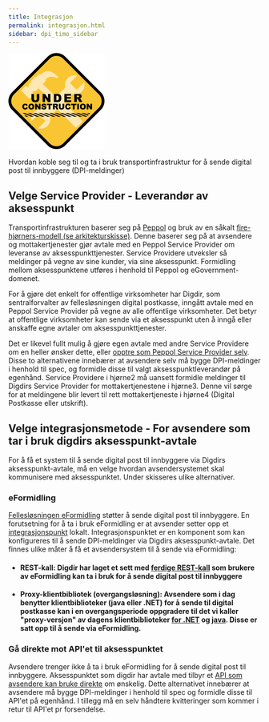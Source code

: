 ```yaml
---
title: Integrasjon 
permalink: integrasjon.html
sidebar: dpi_timo_sidebar
---
```


![](/images/dpi/underarbeide.png)

Hvordan koble seg til og ta i bruk transportinfrastruktur for å sende digital post til innbyggere (DPI-meldinger)

## Velge Service Provider - Leverandør av aksesspunkt
Transportinfrastrukturen baserer seg på [Peppol](https://peppol.eu/what-is-peppol/peppol-country-profiles/norway-country-profile/) og bruk av en såkalt [fire-hjørners-modell (se arkitekturskisse)](https://docs.digdir.no/dpi_arkitektur.html). Denne baserer seg på at avsendere og mottakertjenester gjør 
avtale med en Peppol Service Provider om leveranse av aksesspunkttjenester. Service Providere utveksler så meldinger på vegne av sine kunder, via sine aksesspunkt. Formidling 
mellom aksesspunktene utføres i henhold til Peppol og eGovernment-domenet.

For å gjøre det enkelt for offentlige virksomheter har Digdir, som sentralforvalter av fellesløsningen digital postkasse, inngått avtale med en Peppol Service Provider på vegne 
av alle offentlige virksomheter. Det betyr at offentlige virksomheter kan sende via et aksesspunkt uten å inngå eller anskaffe egne avtaler om aksesspunkttjenester. 

Det er likevel fullt mulig å gjøre egen avtale med andre Service Providere om en heller ønsker dette, eller [opptre som Peppol Service Provider selv](https://www.anskaffelser.no/nb/verktoy/veiledere/aksesspunkt). Disse to alternativene 
innebærer at avsendere selv må bygge DPI-meldinger i henhold til spec, og formidle disse til valgt aksesspunktleverandør på egenhånd. Service Providere i hjørne2 må uansett 
formidle meldinger til Digdirs Service Provider for mottakertjenestene i hjørne3. Denne vil sørge for at meldingene blir levert til rett mottakertjeneste i hjørne4 
(Digital Postkasse eller utskrift).

## Velge integrasjonsmetode - For avsendere som tar i bruk digdirs aksesspunkt-avtale
For å få et system til å sende digital post til innbyggere via Digdirs aksesspunkt-avtale, må en velge hvordan avsendersystemet skal kommunisere med aksesspunktet. Under skisseres ulike alternativer.

### eFormidling
[Fellesløsningen eFormidling](https://docs.digdir.no/eformidling_index.html) støtter å sende digital post til innbyggere. En forutsetning for å ta i bruk eFormidling er at avsender setter opp et [integrasjonspunkt](https://docs.digdir.no/eformidling_download_ip.html) lokalt. Integrasjonspunktet er en komponent som kan konfigureres til å sende DPI-meldinger via Digdirs aksesspunkt-avtale. Det finnes ulike måter å få et avsendersystem til å sende via eFormidling:  

- #### REST-kall: Digdir har laget et sett med [ferdige REST-kall](https://docs.digdir.no/eformidling_nm_restdocs.html#_example_2_creating_a_dpi_digital_message) som brukere av eFormidling kan ta i bruk for å sende digital post til innbyggere
- #### Proxy-klientbibliotek (overgangsløsning): Avsendere som i dag benytter klientbiblioteker (java eller .NET) for å sende til digital postkasse kan i en overgangsperiode oppgradere til det vi kaller "proxy-versjon" av dagens klientbiblioteker [for .NET](https://github.com/difi/dpi-proxy-klient-dotnet) og [java](https://github.com/difi/dpi-proxy-klient-java). Disse er satt opp til å sende via eFormidling.

### Gå direkte mot API'et til aksesspunktet
Avsendere trenger ikke å ta i bruk eFormidling for å sende digital post til innbyggere. Aksesspunktet som digdir har avtale med tilbyr et [API som avsendere kan bruke direkte](https://docs.digdir.no/resources/begrep/sikkerDigitalPost/nyinf/api/openapi_spec.html) om ønskelig. Dette alternativet innebærer at avsendere må bygge DPI-meldinger i henhold til spec og formidle disse til API'et på egenhånd. I tillegg må en selv håndtere kvitteringer som kommer i retur til API'et pr forsendelse.
